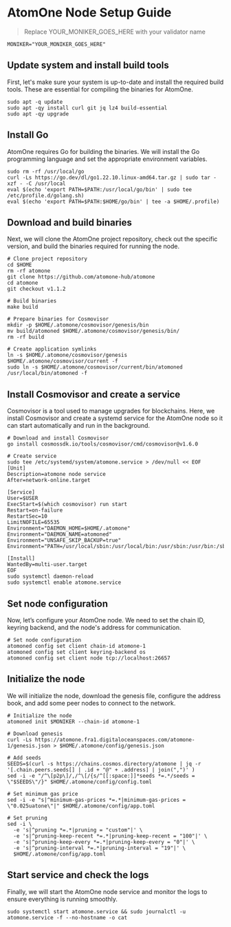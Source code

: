 # AtomOne Node Setup Guide
> Replace YOUR_MONIKER_GOES_HERE with your validator name

```
MONIKER="YOUR_MONIKER_GOES_HERE"
```

## Update system and install build tools
First, let's make sure your system is up-to-date and install the required build tools. These are essential for compiling the binaries for AtomOne.

```
sudo apt -q update
sudo apt -qy install curl git jq lz4 build-essential
sudo apt -qy upgrade
```
## Install Go
AtomOne requires Go for building the binaries. We will install the Go programming language and set the appropriate environment variables.
```
sudo rm -rf /usr/local/go
curl -Ls https://go.dev/dl/go1.22.10.linux-amd64.tar.gz | sudo tar -xzf - -C /usr/local
eval $(echo 'export PATH=$PATH:/usr/local/go/bin' | sudo tee /etc/profile.d/golang.sh)
eval $(echo 'export PATH=$PATH:$HOME/go/bin' | tee -a $HOME/.profile)
```
## Download and build binaries
Next, we will clone the AtomOne project repository, check out the specific version, and build the binaries required for running the node.
```
# Clone project repository
cd $HOME
rm -rf atomone
git clone https://github.com/atomone-hub/atomone
cd atomone
git checkout v1.1.2

# Build binaries
make build

# Prepare binaries for Cosmovisor
mkdir -p $HOME/.atomone/cosmovisor/genesis/bin
mv build/atomoned $HOME/.atomone/cosmovisor/genesis/bin/
rm -rf build

# Create application symlinks
ln -s $HOME/.atomone/cosmovisor/genesis $HOME/.atomone/cosmovisor/current -f
sudo ln -s $HOME/.atomone/cosmovisor/current/bin/atomoned /usr/local/bin/atomoned -f
```
## Install Cosmovisor and create a service
Cosmovisor is a tool used to manage upgrades for blockchains. Here, we install Cosmovisor and create a systemd service for the AtomOne node so it can start automatically and run in the background.
```
# Download and install Cosmovisor
go install cosmossdk.io/tools/cosmovisor/cmd/cosmovisor@v1.6.0

# Create service
sudo tee /etc/systemd/system/atomone.service > /dev/null << EOF
[Unit]
Description=atomone node service
After=network-online.target

[Service]
User=$USER
ExecStart=$(which cosmovisor) run start
Restart=on-failure
RestartSec=10
LimitNOFILE=65535
Environment="DAEMON_HOME=$HOME/.atomone"
Environment="DAEMON_NAME=atomoned"
Environment="UNSAFE_SKIP_BACKUP=true"
Environment="PATH=/usr/local/sbin:/usr/local/bin:/usr/sbin:/usr/bin:/sbin:/bin:/usr/games:/usr/local/games:/snap/bin:$HOME/.atomone/cosmovisor/current/bin"

[Install]
WantedBy=multi-user.target
EOF
sudo systemctl daemon-reload
sudo systemctl enable atomone.service
```
## Set node configuration
Now, let’s configure your AtomOne node. We need to set the chain ID, keyring backend, and the node's address for communication.
```
# Set node configuration
atomoned config set client chain-id atomone-1
atomoned config set client keyring-backend os
atomoned config set client node tcp://localhost:26657
```

## Initialize the node
We will initialize the node, download the genesis file, configure the address book, and add some peer nodes to connect to the network.
```
# Initialize the node
atomoned init $MONIKER --chain-id atomone-1

# Download genesis
curl -Ls https://atomone.fra1.digitaloceanspaces.com/atomone-1/genesis.json > $HOME/.atomone/config/genesis.json

# Add seeds
SEEDS=$(curl -s https://chains.cosmos.directory/atomone | jq -r '[.chain.peers.seeds[] | .id + "@" + .address] | join(",")' )
sed -i -e "/^\[p2p\]/,/^\[/{s/^[[:space:]]*seeds *=.*/seeds = \"$SEEDS\"/}" $HOME/.atomone/config/config.toml

# Set minimum gas price
sed -i -e "s|^minimum-gas-prices *=.*|minimum-gas-prices = \"0.025uatone\"|" $HOME/.atomone/config/app.toml

# Set pruning
sed -i \
  -e 's|^pruning *=.*|pruning = "custom"|' \
  -e 's|^pruning-keep-recent *=.*|pruning-keep-recent = "100"|' \
  -e 's|^pruning-keep-every *=.*|pruning-keep-every = "0"|' \
  -e 's|^pruning-interval *=.*|pruning-interval = "19"|' \
  $HOME/.atomone/config/app.toml
```
## Start service and check the logs
Finally, we will start the AtomOne node service and monitor the logs to ensure everything is running smoothly.
```
sudo systemctl start atomone.service && sudo journalctl -u atomone.service -f --no-hostname -o cat
```
